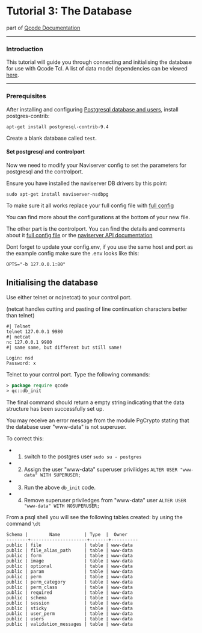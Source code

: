 
Tutorial 3: The Database
========
part of [Qcode Documentation](index.md)

-----

### Introduction

This tutorial will guide you through connecting and initialising the database for use with Qcode Tcl.
A list of data model dependencies can be viewed [here](/doc/data-model-dependencies.md).

-----
### Prerequisites

After installing and configuring [Postgresql database and users](/doc/postgresql-setup.md), install postgres-contrib:

```
apt-get install postgresql-contrib-9.4
```

Create a blank database called `test`.

#### Set postgresql and controlport
Now we need to modify your Naviserver config to set the parameters for postgresql and the controlport. 

Ensure you have installed the naviserver DB drivers by this point:
```
sudo apt-get install naviserver-nsdbpg
```

To make sure it all works replace your full config file with [full config](/doc/qc-config.tcl)

You can find more about the configurations at the bottom of your new file.

The other part is the controlport. You can find the details and comments about it [full config file](/doc/naviserver-config-full.md) or the [naviserver API documentation](https://naviserver.sourceforge.io/n/nscp/files/nscp.html)

Dont forget to update your config.env, if you use the same host and port as the example config make sure the .env looks like this:
```
OPTS="-b 127.0.0.1:80"
```

## Initialising the database
Use either telnet or nc(netcat) to your control port.

(netcat handles cutting and pasting of line continuation characters better than telnet)
```
#| Telnet
telnet 127.0.0.1 9980
#| netcat
nc 127.0.0.1 9980
#| same same, but different but still same!

Login: nsd
Password: x
```

Telnet to your control port. Type the following commands:

```tcl
> package require qcode
> qc::db_init
```

The final command should return a empty string indicating that the data structure has been successfully set up.

You may receive an error message from the module PgCrypto stating that the database user "www-data" is not superuser. 

To correct this:

* 1) switch to the postgres user `sudo su - postgres`
* 2) Assign the user "www-data" superuser privilidges `ALTER USER "www-data" WITH SUPERUSER;`
* 3) Run the above `db_init` code.
* 4) Remove superuser priviledges from "www-data" user `ALTER USER "www-data" WITH NOSUPERUSER;`

From a psql shell you will see the following tables created:
by using the command ```\dt ```

```
Schema |        Name         | Type  |  Owner
--------+---------------------+-------+----------
public | file                | table | www-data
public | file_alias_path     | table | www-data
public | form                | table | www-data
public | image               | table | www-data
public | optional            | table | www-data
public | param               | table | www-data
public | perm                | table | www-data
public | perm_category       | table | www-data
public | perm_class          | table | www-data
public | required            | table | www-data
public | schema              | table | www-data
public | session             | table | www-data
public | sticky              | table | www-data
public | user_perm           | table | www-data
public | users               | table | www-data
public | validation_messages | table | www-data
```
